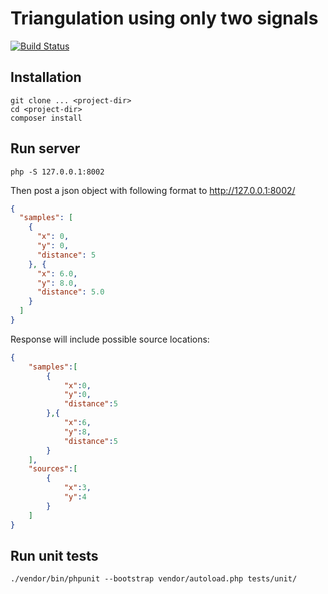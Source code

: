 # Triangulation using only two signals
[![Build Status](https://travis-ci.org/raminv80/SignalTraiangulation-codeChallenge.svg?branch=master)](https://travis-ci.org/raminv80/SignalTraiangulation-codeChallenge)

## Installation
```
git clone ... <project-dir>
cd <project-dir>
composer install
```
## Run server
``` 
php -S 127.0.0.1:8002
```

Then post a json object with following format to http://127.0.0.1:8002/

```json
{
  "samples": [
    {
      "x": 0,
      "y": 0,
      "distance": 5
    }, {
      "x": 6.0,
      "y": 8.0,
      "distance": 5.0
    }
  ]
}
```

Response will include possible source locations:

```json
{
    "samples":[
        {
            "x":0,
            "y":0,
            "distance":5
        },{
            "x":6,
            "y":8,
            "distance":5
        }
    ],
    "sources":[
        {
            "x":3,
            "y":4
        }
    ]
}
```
 
## Run unit tests
```
./vendor/bin/phpunit --bootstrap vendor/autoload.php tests/unit/
```
